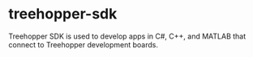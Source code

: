 # treehopper-sdk
Treehopper SDK is used to develop apps in C#, C++, and MATLAB that connect to Treehopper development boards.
